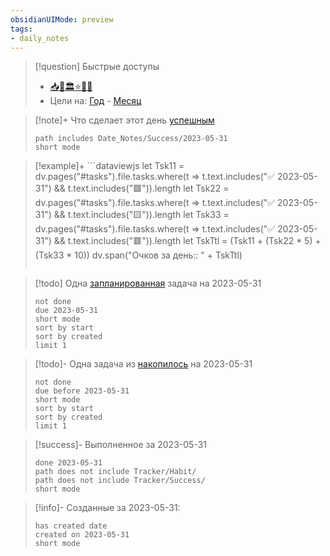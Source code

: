 ```yaml
---
obsidianUIMode: preview
tags:
- daily_notes
---
```


> [!question] Быстрые доступы
> - [📥](obsidian://open?vault=My%20Setup&file=ReferenceInformation%2FInbox)[📃](obsidian://open?vault=My%20Setup&file=Templates%2F%D0%A8%D0%B0%D0%B1%D0%BB%D0%BE%D0%BD%20Daily)[🏛️](obsidian://open?vault=My%20Setup&file=ReferenceInformation%2F%D0%9D%D0%BE%D0%B2%D1%8B%D0%B5%20%D0%B8%20%D0%B4%D1%80%D0%B5%D0%B2%D0%BD%D0%B8%D0%B5%20%D0%B7%D0%B0%D0%BC%D0%B5%D1%82%D0%BA%D0%B8)[⭐](obsidian://open?vault=My%20Setup&file=ReferenceInformation%2F%D0%98%D0%B7%D0%B1%D1%80%D0%B0%D0%BD%D0%BD%D0%BE%D0%B5)[📗](obsidian://open?vault=My%20Setup&file=Projects%2FRead%20Later)[🎦](obsidian://open?vault=My%20Setup&file=Projects%2FWatch%20Later)
> - Цели на: [Год](Date_Notes/Annual_Notes/2023) - [Месяц](Date_Notes/Monthly_Notes/2023-05)

> [!note]+ Что сделает этот день [успешным](Date_Notes/Success/2023-05-31)
> ```tasks
> path includes Date_Notes/Success/2023-05-31
> short mode
> ```

> [!example]+ ```dataviewjs 
> let Tsk11 = dv.pages("#tasks").file.tasks.where(t => t.text.includes("✅ 2023-05-31") && t.text.includes("🟩")).length
> let Tsk22 = dv.pages("#tasks").file.tasks.where(t => t.text.includes("✅ 2023-05-31") && t.text.includes("🟨")).length
> let Tsk33 = dv.pages("#tasks").file.tasks.where(t => t.text.includes("✅ 2023-05-31") && t.text.includes("🟥")).length
> let TskTtl = (Tsk11 + (Tsk22 * 5) + (Tsk33 * 10))
> dv.span("Очков за день:: " + TskTtl)
> ```

> [!todo] Одна [запланированная](Date_Notes/Planned/2023-05-31) задача на 2023-05-31
> ```tasks
> not done
> due 2023-05-31
> short mode
> sort by start
> sort by created
> limit 1
> ```

> [!todo]- Одна задача из [накопилось](ReferenceInformation/Накопилось) на 2023-05-31
> ```tasks
> not done
> due before 2023-05-31
> short mode
> sort by start
> sort by created
> limit 1
> ```

> [!success]- Выполненное за 2023-05-31
> ```tasks
> done 2023-05-31
> path does not include Tracker/Habit/
> path does not include Tracker/Success/
> short mode
> ```

> [!info]- Созданные за 2023-05-31:
> ```tasks
> has created date
> created on 2023-05-31
> short mode
> ```